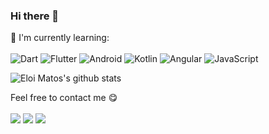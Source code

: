 ### Hi there 👋

:page_with_curl: I'm currently learning:
<br><br>
![Dart](https://img.shields.io/badge/dart-%230175C2.svg?style=for-the-badge&logo=dart&logoColor=white)
![Flutter](https://img.shields.io/badge/Flutter-%2302569B.svg?style=for-the-badge&logo=Flutter&logoColor=white)
![Android](https://img.shields.io/badge/Android-%232fdc82.svg?style=for-the-badge&logo=Android&logoColor=white)
![Kotlin](https://img.shields.io/badge/Kotlin-%234970ab.svg?style=for-the-badge&logo=Kotlin&logoColor=white)
![Angular](https://img.shields.io/badge/Angular-%23de0031.svg?style=for-the-badge&logo=Angular&logoColor=white)
![JavaScript](https://img.shields.io/badge/javascript-%23323330.svg?style=for-the-badge&logo=javascript&logoColor=%23F7DF1E)

![Eloi Matos's github stats](https://bad-apple-github-readme.vercel.app/api?show_bg=1&username=Eloi-SK)

Feel free to contact me :yum:
<br><br>
[<img src="https://img.shields.io/badge/Telegram-%40eloi_sk-%2336acf2">](https://t.me/eloi_sk)
[<img src="https://img.shields.io/badge/Linkedin-Eloi Matos-%23007ab5">](https://www.linkedin.com/in/eloi-morais-de-matos)
[<img src="https://img.shields.io/badge/Email-eloi_matos%40hotmail.com-orange">](mailto:eloi_matos@hotmail.com)
